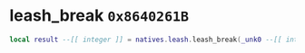 # leash_break `0x8640261B`

```lua
local result --[[ integer ]] = natives.leash.leash_break(_unk0 --[[ integer ]], _unk1 --[[ integer ]])
```